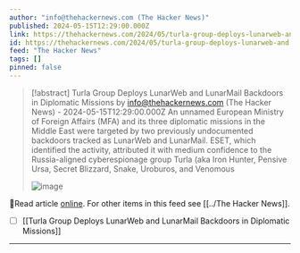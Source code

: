 ```yaml
---
author: "info@thehackernews.com (The Hacker News)"
published: 2024-05-15T12:29:00.000Z
link: https://thehackernews.com/2024/05/turla-group-deploys-lunarweb-and.html
id: https://thehackernews.com/2024/05/turla-group-deploys-lunarweb-and.html
feed: "The Hacker News"
tags: []
pinned: false
---
```

> [!abstract] Turla Group Deploys LunarWeb and LunarMail Backdoors in Diplomatic Missions by info@thehackernews.com (The Hacker News) - 2024-05-15T12:29:00.000Z
> An unnamed European Ministry of Foreign Affairs (MFA) and its three diplomatic missions in the Middle East were targeted by two previously undocumented backdoors tracked as LunarWeb and LunarMail. ESET, which identified the activity, attributed it with medium confidence to the Russia-aligned cyberespionage group Turla (aka Iron Hunter, Pensive Ursa, Secret Blizzard, Snake, Uroburos, and Venomous
>
> ![image](https://blogger.googleusercontent.com/img/b/R29vZ2xl/AVvXsEg0cHYoES0UHkeCQhIzrtg0-1PPT-Pd5wjEMvOv8Xs6Coix-T0WYczWTIeJPtTASn03jxqIlTXjgCY3TQlBpshgywr1ORTLltZGa1OyOXAtVLtl5TL9WLGaA5Fl0onRYieAlgE7Lz6OsJBV9B5ChUtpMfNxi0o3yVGc7dsFQZScPQp0jXgxxay5CI69u22e/s1600/malware.png)

🔗Read article [online](https://thehackernews.com/2024/05/turla-group-deploys-lunarweb-and.html). For other items in this feed see [[../The Hacker News]].

- [ ] [[Turla Group Deploys LunarWeb and LunarMail Backdoors in Diplomatic Missions]]
- - -

